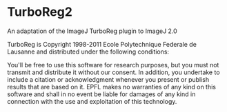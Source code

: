 TurboReg2
=========

An adaptation of the ImageJ TurboReg plugin to ImageJ 2.0

TurboReg is Copyright 1998-2011 Ecole Polytechnique Federale de Lausanne and
distributed under the following conditions:

You'll be free to use this software for research purposes, but you must not transmit and 
distribute it without our consent. In addition, you undertake to include a citation or 
acknowledgment whenever you present or publish results that are based on it. EPFL makes
no warranties of any kind on this software and shall in no event be liable for damages of
any kind in connection with the use and exploitation of this technology.
